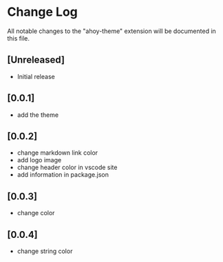 # Change Log
All notable changes to the "ahoy-theme" extension will be documented in this file.


## [Unreleased]
- Initial release

## [0.0.1]
- add the theme

## [0.0.2]
- change markdown link color
- add logo image
- change header color in vscode site
- add information in package.json

## [0.0.3]
- change color

## [0.0.4]
- change string color
